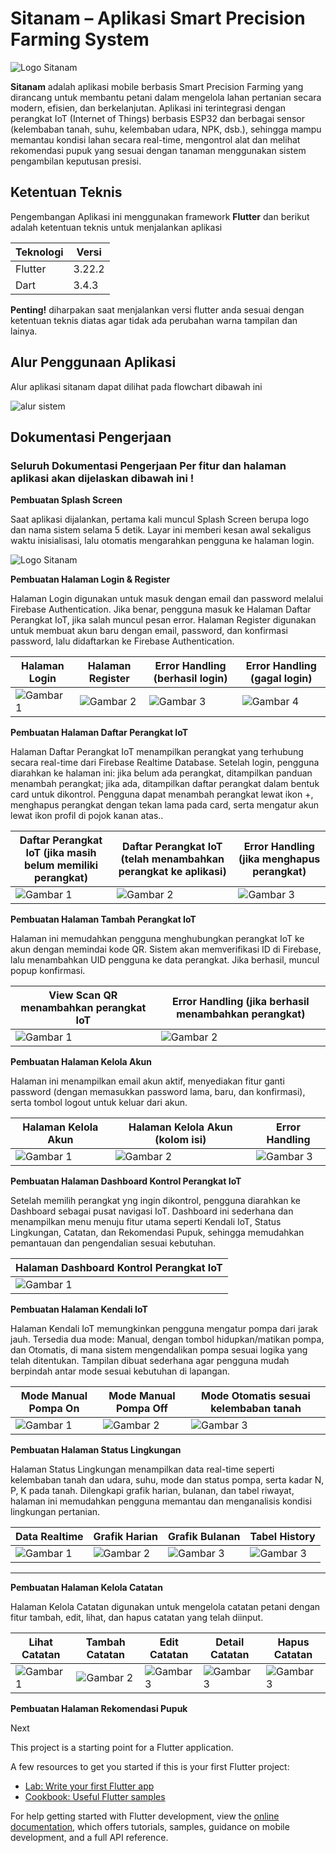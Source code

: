 # Sitanam – Aplikasi Smart Precision Farming System

![Logo Sitanam](dok/00.png)

**Sitanam** adalah aplikasi mobile berbasis Smart Precision Farming yang dirancang untuk membantu petani dalam mengelola lahan pertanian secara modern, efisien, dan berkelanjutan. Aplikasi ini terintegrasi dengan perangkat IoT (Internet of Things) berbasis ESP32 dan berbagai sensor (kelembaban tanah, suhu, kelembaban udara, NPK, dsb.), sehingga mampu memantau kondisi lahan secara real-time, mengontrol alat dan melihat rekomendasi pupuk yang sesuai dengan tanaman menggunakan sistem pengambilan keputusan presisi.<p>



## Ketentuan Teknis
Pengembangan Aplikasi ini menggunakan framework **Flutter** dan berikut adalah ketentuan teknis untuk menjalankan aplikasi

| Teknologi | Versi     |
|-----------|-----------|
| Flutter   | 3.22.2      |
| Dart      | 3.4.3    | 

**Penting!** diharpakan saat menjalankan versi flutter anda sesuai dengan ketentuan teknis diatas agar tidak ada perubahan warna tampilan dan lainya.

## Alur Penggunaan Aplikasi
Alur aplikasi sitanam dapat dilihat pada flowchart dibawah ini

![alur sistem](dok/0.png)<p>


## Dokumentasi Pengerjaan

### Seluruh Dokumentasi Pengerjaan Per fitur dan halaman aplikasi akan dijelaskan dibawah ini !

**Pembuatan Splash Screen**<p>
Saat aplikasi dijalankan, pertama kali muncul Splash Screen berupa logo dan nama sistem selama 5 detik. Layar ini memberi kesan awal sekaligus waktu inisialisasi, lalu otomatis mengarahkan pengguna ke halaman login.<p>

![Logo Sitanam](dok/1.png)

**Pembuatan Halaman Login & Register**<p>
Halaman Login digunakan untuk masuk dengan email dan password melalui Firebase Authentication. Jika benar, pengguna masuk ke Halaman Daftar Perangkat IoT, jika salah muncul pesan error.
Halaman Register digunakan untuk membuat akun baru dengan email, password, dan konfirmasi password, lalu didaftarkan ke Firebase Authentication.

| Halaman Login | Halaman Register | Error Handling (berhasil login)| Error Handling (gagal login)|
|----------|----------|----------|--------|
| ![Gambar 1](dok/2.png) | ![Gambar 2](dok/3.png) | ![Gambar 3](dok/4.png) |![Gambar 4](dok/13.png) |

**Pembuatan Halaman Daftar Perangkat IoT**<p>
Halaman Daftar Perangkat IoT menampilkan perangkat yang terhubung secara real-time dari Firebase Realtime Database. Setelah login, pengguna diarahkan ke halaman ini: jika belum ada perangkat, ditampilkan panduan menambah perangkat; jika ada, ditampilkan daftar perangkat dalam bentuk card untuk dikontrol.
Pengguna dapat menambah perangkat lewat ikon +, menghapus perangkat dengan tekan lama pada card, serta mengatur akun lewat ikon profil di pojok kanan atas..

| Daftar Perangkat IoT (jika masih belum memiliki perangkat) | Daftar Perangkat IoT (telah menambahkan perangkat ke aplikasi)  | Error Handling (jika menghapus perangkat)|
|----------|----------|----------|
| ![Gambar 1](dok/5.png) | ![Gambar 2](dok/6.png) | ![Gambar 3](dok/7.png) |


**Pembuatan Halaman Tambah Perangkat IoT**<p>
Halaman ini memudahkan pengguna menghubungkan perangkat IoT ke akun dengan memindai kode QR. Sistem akan memverifikasi ID di Firebase, lalu menambahkan UID pengguna ke data perangkat. Jika berhasil, muncul popup konfirmasi.

| View Scan QR menambahkan perangkat IoT | Error Handling (jika berhasil menambahkan perangkat) |
|----------|----------|
| ![Gambar 1](dok/8.jpg) | ![Gambar 2](dok/9.jpg) |


**Pembuatan Halaman Kelola Akun**<p>
Halaman ini menampilkan email akun aktif, menyediakan fitur ganti password (dengan memasukkan password lama, baru, dan konfirmasi), serta tombol logout untuk keluar dari akun.

| Halaman Kelola Akun | Halaman Kelola Akun (kolom isi) | Error Handling |
|----------|----------|-------------|
| ![Gambar 1](dok/10.png) | ![Gambar 2](dok/11.png) |  ![Gambar 3](dok/12.png) |

**Pembuatan Halaman Dashboard Kontrol Perangkat IoT**<p>
Setelah memilih perangkat yng ingin dikontrol, pengguna diarahkan ke Dashboard sebagai pusat navigasi IoT. Dashboard ini sederhana dan menampilkan menu menuju fitur utama seperti Kendali IoT, Status Lingkungan, Catatan, dan Rekomendasi Pupuk, sehingga memudahkan pemantauan dan pengendalian sesuai kebutuhan.

| Halaman Dashboard Kontrol Perangkat IoT | 
|----------|
| ![Gambar 1](dok/14.png) |

**Pembuatan Halaman Kendali IoT**<p>
Halaman Kendali IoT memungkinkan pengguna mengatur pompa dari jarak jauh. Tersedia dua mode: Manual, dengan tombol hidupkan/matikan pompa, dan Otomatis, di mana sistem mengendalikan pompa sesuai logika yang telah ditentukan. Tampilan dibuat sederhana agar pengguna mudah berpindah antar mode sesuai kebutuhan di lapangan.

| Mode Manual Pompa On| Mode Manual Pompa Off | Mode Otomatis sesuai kelembaban tanah |
|----------|----------|-------------|
| ![Gambar 1](dok/15.png) | ![Gambar 2](dok/16.png) |  ![Gambar 3](dok/17.png) |

**Pembuatan Halaman Status Lingkungan**<p>
Halaman Status Lingkungan menampilkan data real-time seperti kelembaban tanah dan udara, suhu, mode dan status pompa, serta kadar N, P, K pada tanah. Dilengkapi grafik harian, bulanan, dan tabel riwayat, halaman ini memudahkan pengguna memantau dan menganalisis kondisi lingkungan pertanian.

| Data Realtime | Grafik Harian | Grafik Bulanan | Tabel History |
|----------|----------|-------------|-----------|
| ![Gambar 1](dok/19.png) | ![Gambar 2](dok/20.png) |  ![Gambar 3](dok/21.png) | ![Gambar 3](dok/22.png) |


-------------------
**Pembuatan Halaman Kelola Catatan**<p>
Halaman Kelola Catatan digunakan untuk mengelola catatan petani dengan fitur tambah, edit, lihat, dan hapus catatan yang telah diinput.

| Lihat Catatan | Tambah Catatan | Edit Catatan | Detail Catatan  | Hapus Catatan
|----------|----------|-------------|-----------|---------|
| ![Gambar 1](dok/24.png) | ![Gambar 2](dok/23.png) |  ![Gambar 3](dok/26.png) | ![Gambar 3](dok/25.png) | ![Gambar 3](dok/27.png) |

**Pembuatan Halaman Rekomendasi Pupuk**<p>

Next


This project is a starting point for a Flutter application.

A few resources to get you started if this is your first Flutter project:

- [Lab: Write your first Flutter app](https://docs.flutter.dev/get-started/codelab)
- [Cookbook: Useful Flutter samples](https://docs.flutter.dev/cookbook)

For help getting started with Flutter development, view the
[online documentation](https://docs.flutter.dev/), which offers tutorials,
samples, guidance on mobile development, and a full API reference.
